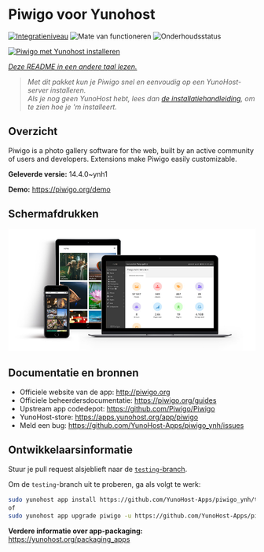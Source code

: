 <!--
NB: Deze README is automatisch gegenereerd door <https://github.com/YunoHost/apps/tree/master/tools/readme_generator>
Hij mag NIET handmatig aangepast worden.
-->

# Piwigo voor Yunohost

[![Integratieniveau](https://dash.yunohost.org/integration/piwigo.svg)](https://ci-apps.yunohost.org/ci/apps/piwigo/) ![Mate van functioneren](https://ci-apps.yunohost.org/ci/badges/piwigo.status.svg) ![Onderhoudsstatus](https://ci-apps.yunohost.org/ci/badges/piwigo.maintain.svg)

[![Piwigo met Yunohost installeren](https://install-app.yunohost.org/install-with-yunohost.svg)](https://install-app.yunohost.org/?app=piwigo)

*[Deze README in een andere taal lezen.](./ALL_README.md)*

> *Met dit pakket kun je Piwigo snel en eenvoudig op een YunoHost-server installeren.*  
> *Als je nog geen YunoHost hebt, lees dan [de installatiehandleiding](https://yunohost.org/install), om te zien hoe je 'm installeert.*

## Overzicht

Piwigo is a photo gallery software for the web, built by an active community of users and developers. Extensions make Piwigo easily customizable.


**Geleverde versie:** 14.4.0~ynh1

**Demo:** <https://piwigo.org/demo>

## Schermafdrukken

![Schermafdrukken van Piwigo](./doc/screenshots/screenshot_Piwigo.jpg)

## Documentatie en bronnen

- Officiele website van de app: <http://piwigo.org>
- Officiele beheerdersdocumentatie: <https://piwigo.org/guides>
- Upstream app codedepot: <https://github.com/Piwigo/Piwigo>
- YunoHost-store: <https://apps.yunohost.org/app/piwigo>
- Meld een bug: <https://github.com/YunoHost-Apps/piwigo_ynh/issues>

## Ontwikkelaarsinformatie

Stuur je pull request alsjeblieft naar de [`testing`-branch](https://github.com/YunoHost-Apps/piwigo_ynh/tree/testing).

Om de `testing`-branch uit te proberen, ga als volgt te werk:

```bash
sudo yunohost app install https://github.com/YunoHost-Apps/piwigo_ynh/tree/testing --debug
of
sudo yunohost app upgrade piwigo -u https://github.com/YunoHost-Apps/piwigo_ynh/tree/testing --debug
```

**Verdere informatie over app-packaging:** <https://yunohost.org/packaging_apps>
